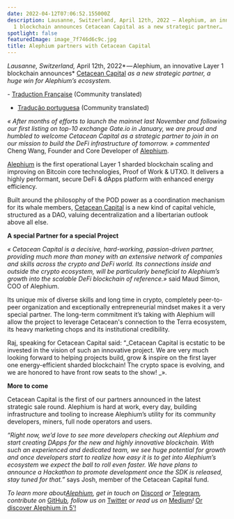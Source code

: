 ```yaml
---
date: 2022-04-12T07:06:52.155000Z
description: Lausanne, Switzerland, April 12th, 2022 — Alephium, an innovative Layer
  1 blockchain announces Cetacean Capital as a new strategic partner…
spotlight: false
featuredImage: image_7f746d6c9c.jpg
title: Alephium partners with Cetacean Capital
---
```

_Lausanne, Switzerland,_ April 12th, 2022* — Alephium, an innovative Layer 1 blockchain announces* [Cetacean Capital](https://cetacean.capital/) _as a new strategic partner, a huge win for Alephium’s ecosystem._

\- [Traduction Française](https://medium.com/@Oheka/alephium-sassocie-%C3%A0-cetacean-capital-413630aeee94) (Community translated)

- [Tradução portuguesa](https://medium.com/@alephium-pt/alephium-se-associa-%C3%A0-cetacean-capital-5b1f14a9e0d8) (Community translated)

_« After months of efforts to launch the mainnet last November and following our first listing on top-10 exchange Gate.io in January, we are proud and humbled to welcome Cetacean Capital as a strategic partner to join in on our mission to build the DeFi infrastructure of tomorrow. » commented_ Cheng Wang, Founder and Core Developer of [Alephium](/).

[Alephium](/) is the first operational Layer 1 sharded blockchain scaling and improving on Bitcoin core technologies, Proof of Work & UTXO. It delivers a highly performant, secure DeFi & dApps platform with enhanced energy efficiency.

Built around the philosophy of the POD power as a coordination mechanism for its whale members, [Cetacean Capital](https://cetacean.capital/) is a new kind of capital vehicle, structured as a DAO, valuing decentralization and a libertarian outlook above all else.

**A special Partner for a special Project**

_« Cetacean Capital is a decisive, hard-working, passion-driven partner, providing much more than money with an extensive network of companies and skills across the crypto and DeFi world. Its connections inside and outside the crypto ecosystem, will be particularly beneficial to Alephium’s growth into the scalable DeFi blockchain of reference.»_ said Maud Simon, COO of Alephium.

Its unique mix of diverse skills and long time in crypto, completely peer-to-peer organization and exceptionally entrepreneurial mindset makes it a very special partner. The long-term commitment it’s taking with Alephium will allow the project to leverage Cetacean's connection to the Terra ecosystem, its heavy marketing chops and its institutional credibility.

Raj, speaking for Cetacean Capital said: “_Cetacean Capital is ecstatic to be invested in the vision of such an innovative project. We are very much looking forward to helping projects build, grow & inspire on the first layer one energy-efficient sharded blockchain! The crypto space is evolving, and we are honored to have front row seats to the show! _».

**More to come**

Cetacean Capital is the first of our partners announced in the latest strategic sale round. Alephium is hard at work, every day, building infrastructure and tooling to increase Alephium’s utility for its community developers, miners, full node operators and users.

_“Right now, we’d love to see more developers checking out Alephium and start creating DApps for the new and highly innovative blockchain. With such an experienced and dedicated team, we see huge potential for growth and once developers start to realize how easy it is to get into Alephium’s ecosystem we expect the ball to roll even faster. We have plans to announce a Hackathon to promote development once the SDK is released, stay tuned for that.”_ says Josh, member of the Cetacean Capital fund.

_To learn more about[Alephium](/), get in touch on_ [Discord](https://discord.gg/JErgRBfRSB) _or_ [Telegram](https://t.me/alephiumgroup)_, contribute on_ [GitHub](https://github.com/alephium)_, follow us on_ [Twitter](https://twitter.com/alephium) _or read us on_ [Medium](https://medium.com/@alephium)_!_ [Or discover Alephium in 5’!](/news/post/welcome-to-alephium-alph-48dfb72aa458)
